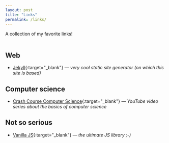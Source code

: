 ```yaml
---
layout: post
title: "Links"
permalink: /links/
---
```


A collection of my favorite links!<br><br>

## Web
* [Jekyll](https://jekyllrb.com){:target="_blank"} <cite>&mdash; very cool static site generator (on which this site is based)</cite>

## Computer science
* [Crash Course Computer Science](https://www.youtube.com/playlist?list=PL8dPuuaLjXtNlUrzyH5r6jN9ulIgZBpdo){:target="_blank"} <cite>&mdash; YouTube video series about the basics of computer science</cite>

## Not so serious
* [Vanilla JS](http://vanilla-js.com){:target="_blank"} <cite>&mdash; the ultimate JS library ;-)</cite>
